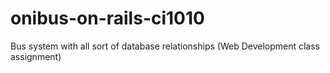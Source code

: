 # onibus-on-rails-ci1010
Bus system with all sort of database relationships (Web Development class assignment)
